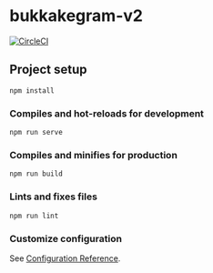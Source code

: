 # bukkakegram-v2
[![CircleCI](https://circleci.com/gh/delitamakanda/Bukkakegram/tree/master.svg?style=svg)](https://circleci.com/gh/delitamakanda/Bukkakegram/tree/master)

## Project setup
```
npm install
```

### Compiles and hot-reloads for development
```
npm run serve
```

### Compiles and minifies for production
```
npm run build
```

### Lints and fixes files
```
npm run lint
```

### Customize configuration
See [Configuration Reference](https://cli.vuejs.org/config/).
